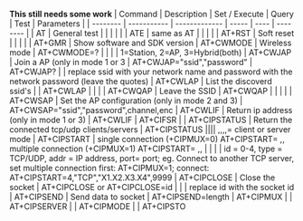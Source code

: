 **This still needs some work**
| Command  | Description | Set / Execute | Query | Test | Parameters |
| -------- | ----------- | ------------- | ----- | ---- | -------- |
| AT | General test | | | | |
| ATE | same as AT  | | | |
| AT+RST | Soft reset | | | |
| AT+GMR | Show software and SDK version
| AT+CWMODE | Wireless mode | AT+CWMODE=? | | | |  1=Station, 2=AP, 3=Hybrid(both)
| AT+CWJAP | Join a AP (only in mode 1 or 3 | AT+CWJAP="ssid","password" | AT+CWJAP? | | replace ssid with your network name and password with the network password (leave the quotes)
| AT+CWLAP | List the discoverd ssid's | | AT+CWLAP | | |
| AT+CWQAP | Leave the SSID | AT+CWQAP | | | |
| AT+CWSAP | Set the AP configuration (only in mode 2 and 3) | AT+CWSAP="ssid","password",channel,enc
| AT+CWLIF | Return ip address (only in mode 1 or 3) | AT+CWLIF 
| AT+CIFSR | 
| AT+CIPSTATUS | Return the connected tcp/udp clients/servers | AT+CIPSTATUS |||| <id>,<type>,<addr>,<port>,<tetype>= client or server mode
| AT+CIPSTART |  single connection (+CIPMUX=0) AT+CIPSTART= <type>,<addr>,<port> multiple connection (+CIPMUX=1) AT+CIPSTART= <id><type>,<addr>, <port> | | | |  id = 0-4, type = TCP/UDP, addr = IP address, port= port; eg. Connect to another TCP server, set multiple connection first: AT+CIPMUX=1; connect:  AT+CIPSTART=4,"TCP","X1.X2.X3.X4",9999
| AT+CIPCLOSE | Close the socket | AT+CIPCLOSE or AT+CIPCLOSE=id | | | replace id with the socket id
| AT+CIPSEND | Send data to socket | AT+CIPSEND=length
| AT+CIPMUX | 
| AT+CIPSERVER | 
| AT+CIPMODE | 
| AT+CIPSTO